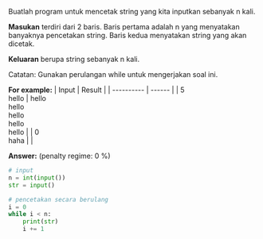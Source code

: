 Buatlah program untuk mencetak string yang kita inputkan sebanyak n kali. 

**Masukan** terdiri dari 2 baris. Baris pertama adalah n yang menyatakan banyaknya pencetakan string. Baris kedua menyatakan string yang akan dicetak.

**Keluaran** berupa string sebanyak n kali. 

Catatan: Gunakan perulangan while untuk mengerjakan soal ini.

**For example:**
|   Input    | Result |
| ---------- | ------ |
| 5<br>hello | hello<br>hello<br>hello<br>hello<br>hello |
| 0<br>haha  |  |

**Answer:** (penalty regime: 0 %)

```python
# input
n = int(input())
str = input()

# pencetakan secara berulang
i = 0
while i < n:
    print(str)
    i += 1
```

